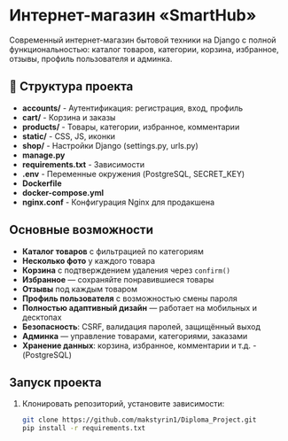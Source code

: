 # Интернет-магазин «SmartHub»

Современный интернет-магазин бытовой техники на Django с полной функциональностью: каталог товаров, категории, корзина, избранное, отзывы, профиль пользователя и админка.

## 📁 Структура проекта

- **accounts/** - Аутентификация: регистрация, вход, профиль
- **cart/** - Корзина и заказы
- **products/** - Товары, категории, избранное, комментарии
- **static/** - CSS, JS, иконки
- **shop/** - Настройки Django (settings.py, urls.py)
- **manage.py**
- **requirements.txt** - Зависимости
- **.env** - Переменные окружения (PostgreSQL, SECRET_KEY)
- **Dockerfile**
- **docker-compose.yml**
- **nginx.conf** - Конфигурация Nginx для продакшена

## Основные возможности

- **Каталог товаров** с фильтрацией по категориям  
- **Несколько фото** у каждого товара  
- **Корзина** с подтверждением удаления через `confirm()`  
- **Избранное** — сохраняйте понравившиеся товары  
- **Отзывы** под каждым товаром  
- **Профиль пользователя** с возможностью смены пароля  
- **Полностью адаптивный дизайн** — работает на мобильных и десктопах  
- **Безопасность**: CSRF, валидация паролей, защищённый выход  
- **Админка** — управление товарами, категориями, заказами
- **Хранение данных**: корзина, избранное, комментарии и т.д. - (PostgreSQL)

## Запуск проекта

1. Клонировать репозиторий, установите зависимости:
   ```bash
   git clone https://github.com/makstyrin1/Diploma_Project.git
   pip install -r requirements.txt